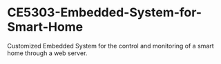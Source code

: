 # CE5303-Embedded-System-for-Smart-Home
Customized Embedded System for the control and monitoring of a smart home through a web server.
